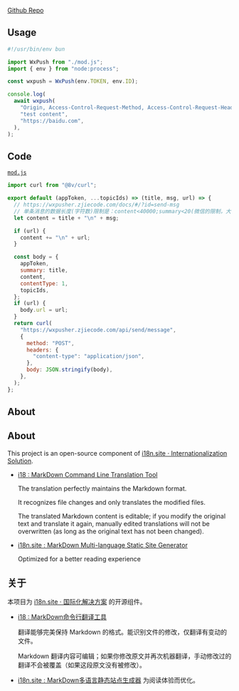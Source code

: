 [Github Repo](https://github.com/i18n-site/deno/tree/dev/wxpush)

## Usage

```js
#!/usr/bin/env bun

import WxPush from "./mod.js";
import { env } from "node:process";

const wxpush = WxPush(env.TOKEN, env.ID);

console.log(
  await wxpush(
    "Origin, Access-Control-Request-Method, Access-Control-Request-Headers",
    "test content",
    "https://baidu.com",
  ),
);
```

## Code

[`mod.js`](./mod.js)

```js
import curl from "@8v/curl";

export default (appToken, ...topicIds) => (title, msg, url) => {
  // https://wxpusher.zjiecode.com/docs/#/?id=send-msg
  // 单条消息的数据长度(字符数)限制是：content<40000;summary<20(微信的限制，大于20显示不完);url<400;
  let content = title + "\n" + msg;

  if (url) {
    content += "\n" + url;
  }

  const body = {
    appToken,
    summary: title,
    content,
    contentType: 1,
    topicIds,
  };
  if (url) {
    body.url = url;
  }
  return curl(
    "https://wxpusher.zjiecode.com/api/send/message",
    {
      method: "POST",
      headers: {
        "content-type": "application/json",
      },
      body: JSON.stringify(body),
    },
  );
};
```

## About

## About

This project is an open-source component of
[i18n.site ⋅ Internationalization Solution](https://i18n.site).

- [i18 : MarkDown Command Line Translation Tool](https://i18n.site/i18)

  The translation perfectly maintains the Markdown format.

  It recognizes file changes and only translates the modified files.

  The translated Markdown content is editable; if you modify the original text
  and translate it again, manually edited translations will not be overwritten
  (as long as the original text has not been changed).

- [i18n.site : MarkDown Multi-language Static Site Generator](https://i18n.site/i18n.site)

  Optimized for a better reading experience

## 关于

本项目为 [i18n.site ⋅ 国际化解决方案](https://i18n.site) 的开源组件。

- [i18 : MarkDown命令行翻译工具](https://i18n.site/i18)

  翻译能够完美保持 Markdown 的格式。能识别文件的修改，仅翻译有变动的文件。

  Markdown
  翻译内容可编辑；如果你修改原文并再次机器翻译，手动修改过的翻译不会被覆盖（如果这段原文没有被修改）。

- [i18n.site : MarkDown多语言静态站点生成器](https://i18n.site/i18n.site)
  为阅读体验而优化。
